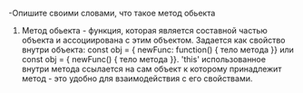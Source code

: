 -Опишите своими словами, что такое метод обьекта

1) Метод обьекта - функция, которая является составной частью объекта и ассоциирована с этим объектом. Задается как свойство внутри объекта: const obj = { newFunc: function() { тело метода }} или const obj = { newFunc() { тело метода }}. 'this' использованное внутри метода ссылается на сам объект к которому принадлежит метод - это удобно для взаимодействия с его свойствами.